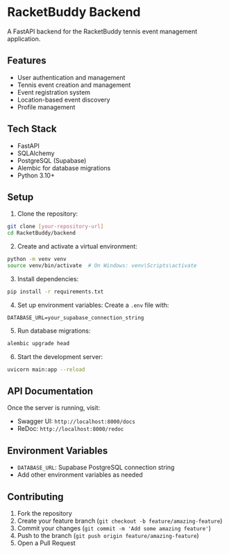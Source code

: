 # RacketBuddy Backend

A FastAPI backend for the RacketBuddy tennis event management application.

## Features

- User authentication and management
- Tennis event creation and management
- Event registration system
- Location-based event discovery
- Profile management

## Tech Stack

- FastAPI
- SQLAlchemy
- PostgreSQL (Supabase)
- Alembic for database migrations
- Python 3.10+

## Setup

1. Clone the repository:
```bash
git clone [your-repository-url]
cd RacketBuddy/backend
```

2. Create and activate a virtual environment:
```bash
python -m venv venv
source venv/bin/activate  # On Windows: venv\Scripts\activate
```

3. Install dependencies:
```bash
pip install -r requirements.txt
```

4. Set up environment variables:
Create a `.env` file with:
```
DATABASE_URL=your_supabase_connection_string
```

5. Run database migrations:
```bash
alembic upgrade head
```

6. Start the development server:
```bash
uvicorn main:app --reload
```

## API Documentation

Once the server is running, visit:
- Swagger UI: `http://localhost:8000/docs`
- ReDoc: `http://localhost:8000/redoc`

## Environment Variables

- `DATABASE_URL`: Supabase PostgreSQL connection string
- Add other environment variables as needed

## Contributing

1. Fork the repository
2. Create your feature branch (`git checkout -b feature/amazing-feature`)
3. Commit your changes (`git commit -m 'Add some amazing feature'`)
4. Push to the branch (`git push origin feature/amazing-feature`)
5. Open a Pull Request 